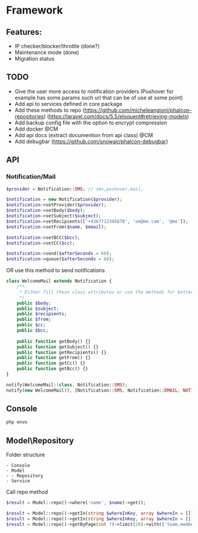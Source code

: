 # Framework

## Features:
- IP checker/blocker/throttle (done?)
- Maintenance mode (done)
- Migration status

## TODO
- Give the user more access to notification providers (Pushover for example has some params such url that can be of use at some point)
- Add api to services defined in core package
- Add these methods to repo (https://github.com/micheleangioni/phalcon-repositories) (https://laravel.com/docs/5.5/eloquent#retrieving-models)
- Add backup config file with the option to encrypt compression
- Add docker @CM
- Add api docs (extract documention from api class) @CM
- Add debugbar (https://github.com/snowair/phalcon-debugbar)

## API

### Notification/Mail
```php
$provider = Notification::SMS; // sms,pushover,mail,

$notification = new Notification($provider);
$notification->setProvider($provider);
$notification->setBody($body);
$notification->setSubject($subject);
$notification->setRecipients(['+4367712345678', 'om@me.com', '@me']);
$notification->setFrom($name, $email);

$notification->setBCC($bcc);
$notification->setCC($cc);

$notification->send($afterSeconds = 60);
$notification->queue($afterSeconds = 60);
```

OR use this method to send notifications

```php
class WelcomeMail extends Notification {
    /**
     * Either fill these class attributes or use the methods for better control
     */
    public $body;
    public $subject;
    public $recipients;
    public $from;
    public $cc;
    public $bcc;
    
    public function getBody() {}
    public function getSubject() {}
    public function getRecipients() {}
    public function getFrom() {}
    public function getCc() {}
    public function getBcc() {}
}
```

```php
notify(WelcomeMail::class, Notification::SMS);
notify(new WelcomeMail(), [Notification::SMS, Notification::EMAIL, NOTIFICATION:SLACK]);
```


## Console
```bash
php envo
```

## Model\Repository

Folder structure
```
- Console
- Model
- - Repository
- Service
```

Call repo method
```php
$result = Model::repo()->where('name', $name)->get();

$result = Model::repo()->getIn(string $whereInKey, array $whereIn = [])->orderBy(['description' => 'asc', 'name' => 'desc'])->limit(20)->get();
$result = Model::repo()->getIn(string $whereInKey, array $whereIn = [])->orderBy('name', 'desc')->limit(20)->get();
$result = Model::repo()->getByPage(int 7)->limit(20)->with(['team.members', 'events''])->get();
```